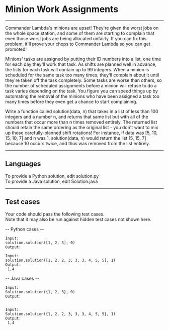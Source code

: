 # Minion Work Assignments  
----
  
Commander Lambda's minions are upset! They're given the worst jobs on the whole space station, and some of them are starting to complain that even those worst jobs are being allocated unfairly. If you can fix this problem, it'll prove your chops to Commander Lambda so you can get promoted!  
  
Minions' tasks are assigned by putting their ID numbers into a list, one time for each day they'll work that task. As shifts are planned well in advance, the lists for each task will contain up to 99 integers. When a minion is scheduled for the same task too many times, they'll complain about it until they're taken off the task completely. Some tasks are worse than others, so the number of scheduled assignments before a minion will refuse to do a task varies depending on the task. You figure you can speed things up by automating the removal of the minions who have been assigned a task too many times before they even get a chance to start complaining.  
  
Write a function called solution(data, n) that takes in a list of less than 100 integers and a number n, and returns that same list but with all of the numbers that occur more than n times removed entirely. The returned list should retain the same ordering as the original list - you don't want to mix up those carefully-planned shift rotations! For instance, if data was [5, 10, 15, 10, 7] and n was 1, solution(data, n) would return the list [5, 15, 7] because 10 occurs twice, and thus was removed from the list entirely.  

----
  
## Languages  

To provide a Python solution, edit solution.py  
To provide a Java solution, edit Solution.java  

----
  
## Test cases  

Your code should pass the following test cases.  
Note that it may also be run against hidden test cases not shown here.  
  
-- Python cases --  
``````
Input:  
solution.solution([1, 2, 3], 0)  
Output:    
  
Input:  
solution.solution([1, 2, 2, 3, 3, 3, 4, 5, 5], 1)  
Output:  
 1,4  
``````
  
-- Java cases --  
``````
Input:  
Solution.solution({1, 2, 3}, 0)  
Output:  
   
  
Input:  
Solution.solution({1, 2, 2, 3, 3, 3, 4, 5, 5}, 1)  
Output:  
 1,4  
``````
